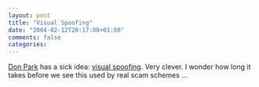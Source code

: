 ```yaml
---
layout: post
title: "Visual Spoofing"
date: "2004-02-12T20:17:00+01:00"
comments: false
categories: 
---
```


<p><a href="http://www.docuverse.com/blog/donpark/EntryViewPage.aspx?guid=e9f0e391-69e6-44bc-a207-314c45e5bfc5">Don Park</a> has a sick idea: <a href="http://www.docuverse.com/visualspoof/">visual spoofing</a>. Very clever. I wonder how long it takes before we see this used by real scam schemes &#8230;</p>


